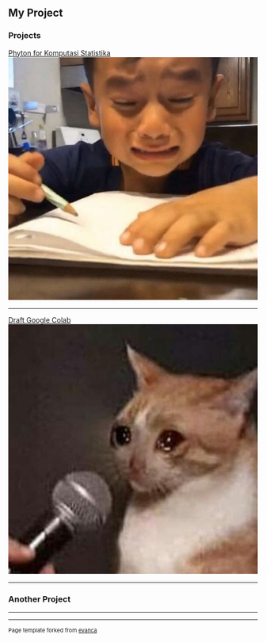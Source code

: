 ## My Project



### Projects

[Phyton for Komputasi Statistika](/Machine_Learning_12_Fadlilah_Nurul_Aini_24050120120033.ipynb)
<img src="images/bc.jpeg?raw=true"/>

---
[Draft Google Colab](/file_fadlilah.ipynb)
<img src="images/bb.jpeg?raw=true"/>

---


### Another Project


---




---
<p style="font-size:11px">Page template forked from <a href="https://github.com/evanca/quick-portfolio">evanca</a></p>
<!-- Remove above link if you don't want to attibute -->
